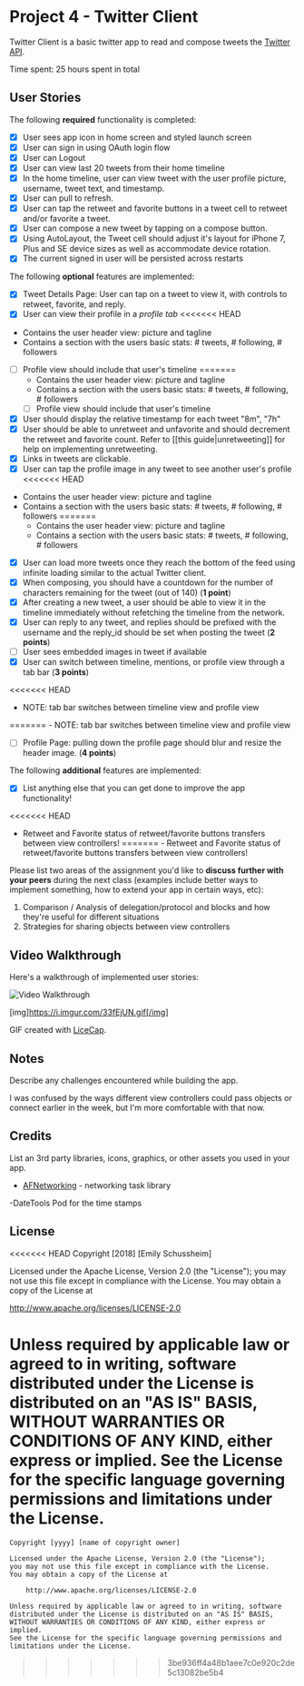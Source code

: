# Project 4 - Twitter Client

Twitter Client is a basic twitter app to read and compose tweets the [Twitter API](https://apps.twitter.com/).

Time spent: 25 hours spent in total

## User Stories

The following **required** functionality is completed:

- [X] User sees app icon in home screen and styled launch screen
- [X] User can sign in using OAuth login flow
- [X] User can Logout
- [X] User can view last 20 tweets from their home timeline
- [X] In the home timeline, user can view tweet with the user profile picture, username, tweet text, and timestamp.
- [X] User can pull to refresh.
- [X] User can tap the retweet and favorite buttons in a tweet cell to retweet and/or favorite a tweet.
- [X] User can compose a new tweet by tapping on a compose button.
- [X] Using AutoLayout, the Tweet cell should adjust it's layout for iPhone 7, Plus and SE device sizes as well as accommodate device rotation.
- [X] The current signed in user will be persisted across restarts

The following **optional** features are implemented:

- [X] Tweet Details Page: User can tap on a tweet to view it, with controls to retweet, favorite, and reply.
- [X] User can view their profile in a *profile tab*
<<<<<<< HEAD
- Contains the user header view: picture and tagline
- Contains a section with the users basic stats: # tweets, # following, # followers
- [ ] Profile view should include that user's timeline
=======
   - Contains the user header view: picture and tagline
   - Contains a section with the users basic stats: # tweets, # following, # followers
   - [ ] Profile view should include that user's timeline
- [X] User should display the relative timestamp for each tweet "8m", "7h"
- [X] User should be able to unretweet and unfavorite and should decrement the retweet and favorite count. Refer to [[this guide|unretweeting]] for help on implementing unretweeting.
- [X] Links in tweets are clickable.
- [X] User can tap the profile image in any tweet to see another user's profile
<<<<<<< HEAD
- Contains the user header view: picture and tagline
- Contains a section with the users basic stats: # tweets, # following, # followers
=======
   - Contains the user header view: picture and tagline
   - Contains a section with the users basic stats: # tweets, # following, # followers
- [X] User can load more tweets once they reach the bottom of the feed using infinite loading similar to the actual Twitter client.
- [X] When composing, you should have a countdown for the number of characters remaining for the tweet (out of 140) (**1 point**)
- [X] After creating a new tweet, a user should be able to view it in the timeline immediately without refetching the timeline from the network.
- [X] User can reply to any tweet, and replies should be prefixed with the username and the reply_id should be set when posting the tweet (**2 points**)
- [ ] User sees embedded images in tweet if available 
- [X] User can switch between timeline, mentions, or profile view through a tab bar (**3 points**)

<<<<<<< HEAD
- NOTE: tab bar switches between timeline view and profile view

=======
        - NOTE: tab bar switches between timeline view and profile view
- [ ] Profile Page: pulling down the profile page should blur and resize the header image. (**4 points**)


The following **additional** features are implemented:

- [X] List anything else that you can get done to improve the app functionality!

<<<<<<< HEAD
- Retweet and Favorite status of retweet/favorite buttons transfers between view controllers!
=======
       - Retweet and Favorite status of retweet/favorite buttons transfers between view controllers!

Please list two areas of the assignment you'd like to **discuss further with your peers** during the next class (examples include better ways to implement something, how to extend your app in certain ways, etc):

1.  Comparison / Analysis of delegation/protocol and blocks and how they're useful for different situations
2.  Strategies for sharing objects between view controllers  

## Video Walkthrough

Here's a walkthrough of implemented user stories:

<img src='http://i.imgur.com/33fEjUN.gif' title='Video Walkthrough' width='' alt='Video Walkthrough' />

[img]https://i.imgur.com/33fEjUN.gif[/img]

GIF created with [LiceCap](http://www.cockos.com/licecap/).

## Notes

Describe any challenges encountered while building the app.

I was confused by the ways different view controllers could pass objects or connect earlier in the week, but I'm more comfortable with that now.  

## Credits

List an 3rd party libraries, icons, graphics, or other assets you used in your app.

- [AFNetworking](https://github.com/AFNetworking/AFNetworking) - networking task library

-DateTools Pod for the time stamps

## License

<<<<<<< HEAD
Copyright [2018] [Emily Schussheim]

Licensed under the Apache License, Version 2.0 (the "License");
you may not use this file except in compliance with the License.
You may obtain a copy of the License at

http://www.apache.org/licenses/LICENSE-2.0

Unless required by applicable law or agreed to in writing, software
distributed under the License is distributed on an "AS IS" BASIS,
WITHOUT WARRANTIES OR CONDITIONS OF ANY KIND, either express or implied.
See the License for the specific language governing permissions and
limitations under the License.
=======
    Copyright [yyyy] [name of copyright owner]

    Licensed under the Apache License, Version 2.0 (the "License");
    you may not use this file except in compliance with the License.
    You may obtain a copy of the License at

        http://www.apache.org/licenses/LICENSE-2.0

    Unless required by applicable law or agreed to in writing, software
    distributed under the License is distributed on an "AS IS" BASIS,
    WITHOUT WARRANTIES OR CONDITIONS OF ANY KIND, either express or implied.
    See the License for the specific language governing permissions and
    limitations under the License.
>>>>>>> 3be936ff4a48b1aee7c0e920c2de5c13082be5b4
